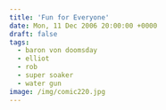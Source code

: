 ```yaml
---
title: 'Fun for Everyone'
date: Mon, 11 Dec 2006 20:00:00 +0000
draft: false
tags:
  - baron von doomsday
  - elliot
  - rob
  - super soaker
  - water gun
image: /img/comic220.jpg
---
```



